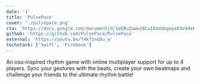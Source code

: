 ```yaml
---
date: '1'
title: 'PulsePace'
cover: './pulsepace.png'
cta: 'https://docs.google.com/document/d/1eEBuZawwjBCuIAVobbgwye03V4deEiHjvCNtELCWB4U/edit?usp=sharing'
github: 'https://github.com/PulsePace/PulsePace'
external: 'https://youtu.be/T4kf1noDu_w'
techstack: ['Swift', 'Firebase']
---
```


An osu-inspired rhythm game with online multiplayer support for up to 4 players. Sync your gestures with the beats, create your own beatmaps and challenge your friends to the ultimate rhythm battle!
